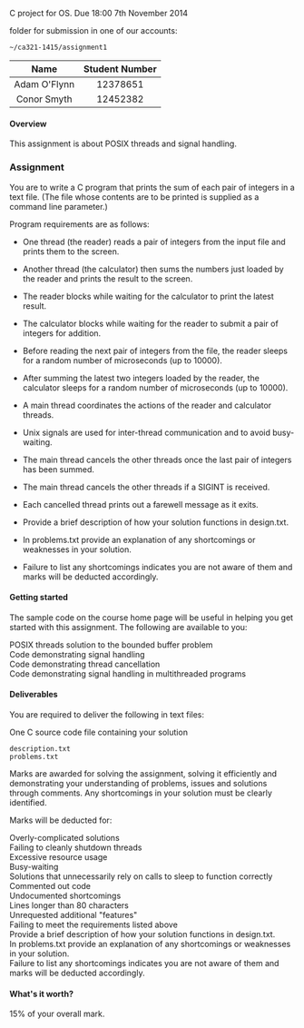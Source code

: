 C project for OS. Due 18:00 7th November 2014

folder for submission in one of our accounts: 
```
~/ca321-1415/assignment1
```
|Name|Student Number|
|:-------------:|:--------:|
|Adam O'Flynn | 12378651|
|Conor Smyth | 12452382|

<h4>Overview</h4>

This assignment is about POSIX threads and signal handling.

<h3>Assignment</h3>

You are to write a C program that prints the sum of each pair of integers in a text file. 
(The file whose contents are to be printed is supplied as a command line parameter.) 

Program requirements are as follows:

* One thread (the reader) reads a pair of integers from the input file and prints them to the screen.<br />
* Another thread (the calculator) then sums the numbers just loaded by the reader and prints the result to the screen.<br />
* The reader blocks while waiting for the calculator to print the latest result.<br />
* The calculator blocks while waiting for the reader to submit a pair of integers for addition.<br />
* Before reading the next pair of integers from the file, the reader sleeps for a random number of microseconds (up to 10000).
* After summing the latest two integers loaded by the reader, the calculator sleeps for a random number of microseconds (up to 10000).<br />
* A main thread coordinates the actions of the reader and calculator threads.<br />
* Unix signals are used for inter-thread communication and to avoid busy-waiting.<br />
* The main thread cancels the other threads once the last pair of integers has been summed.<br /> 
* The main thread cancels the other threads if a SIGINT is received.<br />
* Each cancelled thread prints out a farewell message as it exits.<br />

* Provide a brief description of how your solution functions in design.txt. 
* In problems.txt provide an explanation of any shortcomings or weaknesses in your solution. 
* Failure to list any shortcomings indicates you are not aware of them and marks will be deducted accordingly.

<h4>Getting started</h4>

The sample code on the course home page will be useful in helping you get started with this assignment. The following are available to you:<br />

POSIX threads solution to the bounded buffer problem<br />
Code demonstrating signal handling<br />
Code demonstrating thread cancellation<br />
Code demonstrating signal handling in multithreaded programs<br />

<h4>Deliverables</h4>

You are required to deliver the following in text files:<br />

One C source code file containing your solution
```
description.txt
problems.txt
```

Marks are awarded for solving the assignment, solving it efficiently and demonstrating your understanding of problems, issues and solutions through comments. Any shortcomings in your solution must be clearly identified. 

Marks will be deducted for:

Overly-complicated solutions<br />
Failing to cleanly shutdown threads<br />
Excessive resource usage<br />
Busy-waiting<br />
Solutions that unnecessarily rely on calls to sleep to function correctly<br />
Commented out code<br />
Undocumented shortcomings<br />
Lines longer than 80 characters<br />
Unrequested additional "features"<br />
Failing to meet the requirements listed above<br />
Provide a brief description of how your solution functions in design.txt. <br />In problems.txt provide an explanation of any shortcomings or weaknesses in your solution. <br />Failure to list any shortcomings indicates you are not aware of them and marks will be deducted accordingly.

<h4>What's it worth?</h4>

15% of your overall mark.
